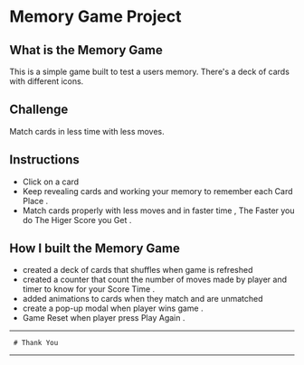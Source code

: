 # Memory Game Project

## What is the Memory Game
This is a simple game built to test a users memory. There's a deck of cards with different icons. 

## Challenge
Match cards in less time with less moves.

## Instructions
* Click on a card
* Keep revealing cards and working your memory to remember each Card Place .
* Match cards properly with less moves and in faster time , The Faster you do The Higer Score you Get .


## How I built the Memory Game
* created a deck of cards that shuffles when game is refreshed
* created a counter that count the number of moves made by player and timer to know for your Score Time .
* added animations to cards when they match and are unmatched
* create a pop-up modal when player wins game .
* Game Reset when player press Play Again .

* ************************************************************************************************
     # Thank You 
* ************************************************************************************************     
